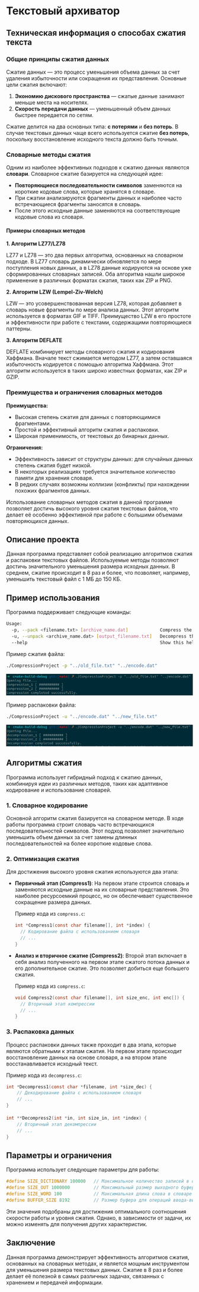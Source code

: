 # Текстовый архиватор

## Техническая информация о способах сжатия текста

### Общие принципы сжатия данных

Сжатие данных — это процесс уменьшения объема данных за счет удаления избыточности или сокращения их представления. Основные цели сжатия включают:

1. **Экономию дискового пространства** — сжатые данные занимают меньше места на носителях.
2. **Скорость передачи данных** — уменьшенный объем данных быстрее передается по сетям.

Сжатие делится на два основных типа: **с потерями** и **без потерь**. В случае текстовых данных чаще всего используется сжатие **без потерь**, поскольку восстановление исходного текста должно быть точным.

### Словарные методы сжатия

Одним из наиболее эффективных подходов к сжатию данных являются **словари**. Словарное сжатие базируется на следующей идее:

- **Повторяющиеся последовательности символов** заменяются на короткие кодовые слова, которые хранятся в словаре.
- При сжатии анализируются фрагменты данных и наиболее часто встречающиеся фрагменты заносятся в словарь.
- После этого исходные данные заменяются на соответствующие кодовые слова из словаря.

#### Примеры словарных методов

**1. Алгоритм LZ77/LZ78**

LZ77 и LZ78 — это два первых алгоритма, основанных на словарном подходе. В LZ77 словарь динамически обновляется по мере поступления новых данных, а в LZ78 данные кодируются на основе уже сформированных словарных записей. Оба алгоритма нашли широкое применение в различных форматах сжатия, таких как ZIP и PNG.

**2. Алгоритм LZW (Lempel-Ziv-Welch)**

LZW — это усовершенствованная версия LZ78, которая добавляет в словарь новые фрагменты по мере анализа данных. Этот алгоритм используется в форматах GIF и TIFF. Преимущество LZW в его простоте и эффективности при работе с текстами, содержащими повторяющиеся паттерны.

**3. Алгоритм DEFLATE**

DEFLATE комбинирует методы словарного сжатия и кодирования Хаффмана. Вначале текст сжимается методом LZ77, а затем оставшаяся избыточность кодируется с помощью алгоритма Хаффмана. Этот алгоритм используется в таких широко известных форматах, как ZIP и GZIP.

### Преимущества и ограничения словарных методов

**Преимущества:**

- Высокая степень сжатия для данных с повторяющимися фрагментами.
- Простой и эффективный алгоритм сжатия и распаковки.
- Широкая применимость, от текстовых до бинарных данных.

**Ограничения:**

- Эффективность зависит от структуры данных: для случайных данных степень сжатия будет низкой.
- В некоторых реализациях требуется значительное количество памяти для хранения словаря.
- В редких случаях возможны коллизии (конфликты) при нахождении похожих фрагментов данных.

Использование словарных методов сжатия в данной программе позволяет достичь высокого уровня сжатия текстовых файлов, что делает её особенно эффективной при работе с большими объемами повторяющихся данных.

## Описание проекта

Данная программа представляет собой реализацию алгоритмов сжатия и распаковки текстовых файлов. Используемые методы позволяют достичь значительного уменьшения размера исходных данных. В среднем, сжатие происходит в 8 раз и более, что позволяет, например, уменьшить текстовый файл с 1 МБ до 150 КБ.

## Пример использования

Программа поддерживает следующие команды:

```bash
Usage:
  -p, --pack <filename.txt> [archive_name.dat]            Compress the specified file.
  -u, --unpack <archive_name.dat> [output_filename.txt]   Decompress the specified archive.
  --help                                                  Show this help message.
```

Пример сжатия файла:
```bash
./CompressionProject -p "../old_file.txt" "../encode.dat"
```
![Pack](img/pack.png)

Пример распаковки файла:
```bash
./CompressionProject -u "../encode.dat" "../new_file.txt"
```
![Unpack](img/unpack.png)

## Алгоритмы сжатия

Программа использует гибридный подход к сжатию данных, комбинируя идеи из различных методов, таких как адаптивное кодирование и использование словарей.

### 1. Словарное кодирование

Основной алгоритм сжатия базируется на словарном методе. В ходе работы программа строит словарь часто встречающихся последовательностей символов. Этот подход позволяет значительно уменьшить объем данных за счет замены длинных последовательностей на более короткие кодовые слова.

### 2. Оптимизация сжатия

Для достижения высокого уровня сжатия используются два этапа:

- **Первичный этап (Compress1)**: На первом этапе строится словарь и заменяются исходные данные на их словарные представления. Это наиболее ресурсоемкий процесс, но он обеспечивает существенное сокращение размера данных.

  Пример кода из `compress.c`:
  ```c
  int *Compress1(const char filename[], int *index) {
    // Кодирование файла с использованием словаря
    // ...
  }
  ```

- **Анализ и вторичное сжатие (Compress2)**: Второй этап включает в себя анализ полученного на первом этапе сжатого потока данных и его дополнительное сжатие. Это позволяет добиться еще большего сжатия.

  Пример кода из `compress.c`:
  ```c
  void Compress2(const char filename[], int size_enc, int enc[]) {
    // Вторичный этап компрессии
    // ...
  }
  ```

### 3. Распаковка данных

Процесс распаковки данных также проходит в два этапа, которые являются обратными к этапам сжатия. На первом этапе происходит восстановление данных на основе словаря, а на втором этапе восстанавливается исходный текст.

Пример кода из `decompress.c`:
```c
int *Decompress1(const char *filename, int *size_dec) {
    // Декодирование файла с использованием словаря
    // ...
}

int **Decompress2(int *in, int size_in, int *index) {
    // Вторичный этап декомпрессии
    // ...
}
```

## Параметры и ограничения

Программа использует следующие параметры для работы:

```c
#define SIZE_DICTIONARY 100000   // Максимальное количество записей в словаре
#define SIZE_OUT 1000000         // Максимальный размер выходного буфера
#define SIZE_WORD 100            // Максимальная длина слова в словаре
#define BUFFER_SIZE 8192         // Размер буфера для операций ввода-вывода
```

Эти значения подобраны для достижения оптимального соотношения скорости работы и уровня сжатия. Однако, в зависимости от задачи, их можно изменять для получения других характеристик.

## Заключение

Данная программа демонстрирует эффективность алгоритмов сжатия, основанных на словарных методах, и является мощным инструментом для уменьшения размера текстовых данных. Сжатие в 8 раз и более делает её полезной в самых различных задачах, связанных с хранением и передачей информации.